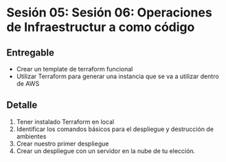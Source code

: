 # Sesión 05: Sesión 06: Operaciones de Infraestructur a como código

## Entregable

* Crear un template
de terraform
funcional
* Utilizar Terraform
para generar una
instancia que se
va a utilizar dentro
de AWS

## Detalle

1. Tener instalado Terraform en
local
2. Identificar los comandos básicos
para el despliegue y destrucción
de ambientes
3. Crear nuestro primer despliegue
4. Crear un despliegue con un
servidor en la nube de tu
elección.